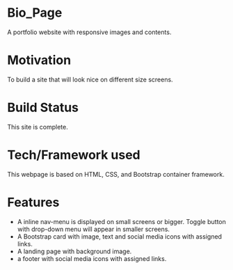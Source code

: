 # Bio_Page
A portfolio website with responsive images and contents.

# Motivation
To build a site that will look nice on different size screens.

# Build Status
This site is complete.

# Tech/Framework used
This webpage is based on HTML, CSS, and Bootstrap container framework.

# Features
- A inline nav-menu is displayed on small screens or bigger. Toggle button with drop-down menu will appear in smaller screens.
- A Bootstrap card with image, text and social media icons with assigned links.
- A landing page with background image.
- a footer with social media icons with assigned links.
